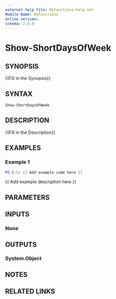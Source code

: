 ```yaml
---
external help file: MyFunctions-help.xml
Module Name: MyFunctions
online version:
schema: 2.0.0
---
```


# Show-ShortDaysOfWeek

## SYNOPSIS
{{Fill in the Synopsis}}

## SYNTAX

```
Show-ShortDaysOfWeek
```

## DESCRIPTION
{{Fill in the Description}}

## EXAMPLES

### Example 1
```powershell
PS C:\> {{ Add example code here }}
```

{{ Add example description here }}

## PARAMETERS

## INPUTS

### None


## OUTPUTS

### System.Object

## NOTES

## RELATED LINKS
